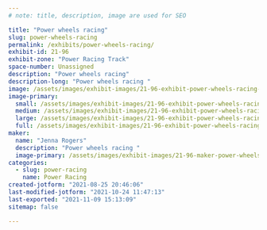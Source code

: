 ```yaml
---
# note: title, description, image are used for SEO

title: "Power wheels racing"
slug: power-wheels-racing
permalink: /exhibits/power-wheels-racing/
exhibit-id: 21-96
exhibit-zone: "Power Racing Track"
space-number: Unassigned
description: "Power wheels racing"
description-long: "Power wheels racing "
image: /assets/images/exhibit-images/21-96-exhibit-power-wheels-racing-43-20210728-154207-9902-large.jpg
image-primary: 
  small: /assets/images/exhibit-images/21-96-exhibit-power-wheels-racing-43-20210728-154207-9902-small.jpg
  medium: /assets/images/exhibit-images/21-96-exhibit-power-wheels-racing-43-20210728-154207-9902-medium.jpg
  large: /assets/images/exhibit-images/21-96-exhibit-power-wheels-racing-43-20210728-154207-9902-large.jpg
  full: /assets/images/exhibit-images/21-96-exhibit-power-wheels-racing-43-20210728-154207-9902-full.jpg
maker: 
  name: "Jenna Rogers"
  description: "Power wheels racing "
  image-primary: /assets/images/exhibit-images/21-96-maker-power-wheels-racing-20210728-154207-medium.jpg
categories: 
  - slug: power-racing
    name: Power Racing
created-jotform: "2021-08-25 20:46:06"
last-modified-jotform: "2021-10-24 11:47:13"
last-exported: "2021-11-09 15:13:09"
sitemap: false

---
```


